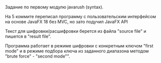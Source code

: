 Задание по первому модулю javarush (syntax).

На 5 коммите переписал программу с пользовательским
интерфейсом на основе JavaFX 18 без MVC, но зато подучил
JavaFX API

Текст для шифровки/расшифровки берется из файла "source file"
и пишется в "result file".

Программа работает в режиме шифровки с конкретным ключом "first mode"
и в режиме подбора ключа из заданного диапазона методом "brute force" -
"second mode"".

